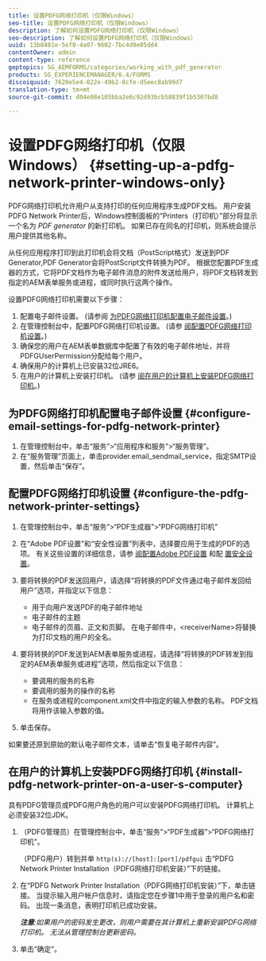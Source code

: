 ```yaml
---
title: 设置PDFG网络打印机（仅限Windows）
seo-title: 设置PDFG网络打印机（仅限Windows）
description: 了解如何设置PDFG网络打印机（仅限Windows）
seo-description: 了解如何设置PDFG网络打印机（仅限Windows）
uuid: 13b8481e-5ef0-4a07-9602-7bc4d9e05dd4
contentOwner: admin
content-type: reference
geptopics: SG_AEMFORMS/categories/working_with_pdf_generator
products: SG_EXPERIENCEMANAGER/6.4/FORMS
discoiquuid: 7620e5e4-022e-49b2-8cfe-d5eec8ab99d7
translation-type: tm+mt
source-git-commit: d04e08e105bba2e6c92d93bcb58839f1b5307bd8

---
```



# 设置PDFG网络打印机（仅限Windows） {#setting-up-a-pdfg-network-printer-windows-only}

PDFG网络打印机允许用户从支持打印的任何应用程序生成PDF文档。 用户安装PDFG Network Printer后，Windows控制面板的“Printers（打印机）”部分将显示一个名为 *PDF generator* 的新打印机。 如果已存在同名的打印机，则系统会提示用户提供其他名称。

从任何应用程序打印到此打印机会将文档（PostScript格式）发送到PDF Generator,PDF Generator会将PostScript文件转换为PDF。 根据您配置PDF生成器的方式，它将PDF文档作为电子邮件消息的附件发送给用户，将PDF文档转发到指定的AEM表单服务或进程，或同时执行这两个操作。

设置PDFG网络打印机需要以下步骤：

1. 配置电子邮件设置。 (请参阅 [为PDFG网络打印机配置电子邮件设置](setting-pdfg-network-printer-windows.md#configure-email-settings-for-pdfg-network-printer)。)
1. 在管理控制台中，配置PDFG网络打印机设置。 (请参 [阅配置PDFG网络打印机设置](setting-pdfg-network-printer-windows.md#configure-the-pdfg-network-printer-settings)。)
1. 确保您的用户在AEM表单数据库中配置了有效的电子邮件地址，并将PDFGUserPermission分配给每个用户。 <!-- Fix broken link See Setting up and organizing users -->
1. 确保用户的计算机上已安装32位JRE6。
1. 在用户的计算机上安装打印机。 (请参 [阅在用户的计算机上安装PDFG网络打印机](setting-pdfg-network-printer-windows.md#install-pdfg-network-printer-on-a-user-s-computer)。)

## 为PDFG网络打印机配置电子邮件设置 {#configure-email-settings-for-pdfg-network-printer}

1. 在管理控制台中，单击“服务”>“应用程序和服务”>“服务管理”。
1. 在“服务管理”页面上，单击provider.email_sendmail_service，指定SMTP设置，然后单击“保存”。

## 配置PDFG网络打印机设置 {#configure-the-pdfg-network-printer-settings}

1. 在管理控制台中，单击“服务”>“PDF生成器”>“PDFG网络打印机”
1. 在“Adobe PDF设置”和“安全性设置”列表中，选择要应用于生成的PDF的选项。 有关这些设置的详细信息，请参 [阅配置Adobe PDF设置](/help/forms/using/admin-help/configuring-pdf-settings.md#configuring-adobe-pdf-settings) 和配 [置安全设置](/help/forms/using/admin-help/configuring-security-settings.md#configuring-security-settings)。
1. 要将转换的PDF发送回用户，请选择“将转换的PDF文件通过电子邮件发回给用户”选项，并指定以下信息：

   * 用于向用户发送PDF的电子邮件地址
   * 电子邮件的主题
   * 电子邮件的页眉、正文和页脚。 在电子邮件中，&lt;receiverName>将替换为打印文档的用户的全名。

1. 要将转换的PDF发送到AEM表单服务或进程，请选择“将转换的PDF转发到指定的AEM表单服务或进程”选项，然后指定以下信息：

   * 要调用的服务的名称
   * 要调用的服务的操作的名称
   * 在服务或进程的component.xml文件中指定的输入参数的名称。 PDF文档将用作该输入参数的值。

1. 单击保存。

如果要还原到原始的默认电子邮件文本，请单击“恢复电子邮件内容”。

## 在用户的计算机上安装PDFG网络打印机 {#install-pdfg-network-printer-on-a-user-s-computer}

具有PDFG管理员或PDFG用户角色的用户可以安装PDFG网络打印机。 计算机上必须安装32位JDK。

1. （PDFG管理员）在管理控制台中，单击“服务”>“PDF生成器”>“PDFG网络打印机”。

   （PDFG用户）转到并单 `http(s)://[host]:[port]/pdfgui` 击“PDFG Network Printer Installation（PDFG网络打印机安装）”下的链接。

1. 在“PDFG Network Printer Installation（PDFG网络打印机安装）”下，单击链接。 当提示输入用户帐户信息时，请指定您在步骤1中用于登录的用户名和密码。 出现一条消息，表明打印机已成功安装。

   ***注意&#x200B;**:如果用户的密码发生更改，则用户需要在其计算机上重新安装PDFG网络打印机。 无法从管理控制台更新密码。*

1. 单击“确定”。

